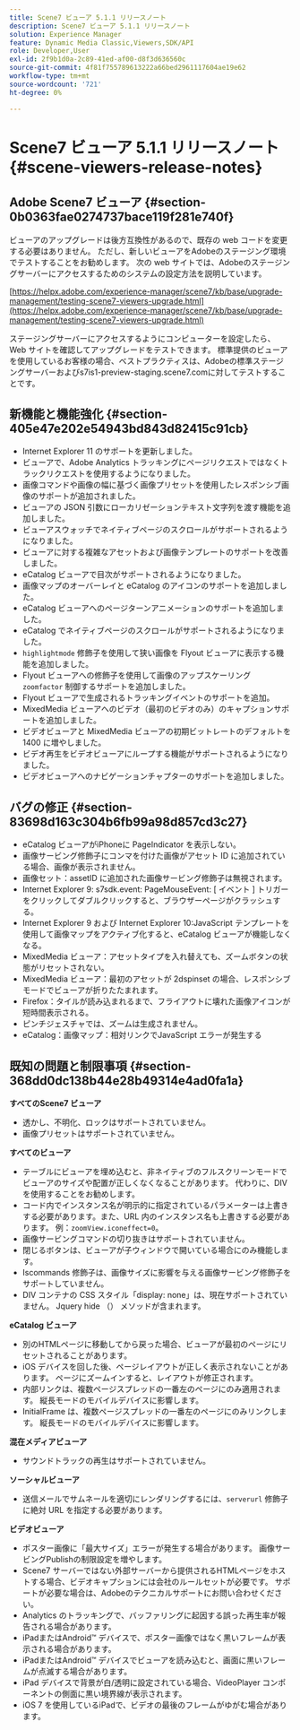 ```yaml
---
title: Scene7 ビューア 5.1.1 リリースノート
description: Scene7 ビューア 5.1.1 リリースノート
solution: Experience Manager
feature: Dynamic Media Classic,Viewers,SDK/API
role: Developer,User
exl-id: 2f9b1d0a-2c89-41ed-af00-d8f3d636560c
source-git-commit: 4f81f755789613222a66bed2961117604ae19e62
workflow-type: tm+mt
source-wordcount: '721'
ht-degree: 0%

---
```


# Scene7 ビューア 5.1.1 リリースノート{#scene-viewers-release-notes}

## Adobe Scene7 ビューア {#section-0b0363fae0274737bace119f281e740f}

ビューアのアップグレードは後方互換性があるので、既存の web コードを変更する必要はありません。 ただし、新しいビューアをAdobeのステージング環境でテストすることをお勧めします。 次の web サイトでは、Adobeのステージングサーバーにアクセスするためのシステムの設定方法を説明しています。

[https://helpx.adobe.com/experience-manager/scene7/kb/base/upgrade-management/testing-scene7-viewers-upgrade.html](https://helpx.adobe.com/experience-manager/scene7/kb/base/upgrade-management/testing-scene7-viewers-upgrade.html)

ステージングサーバーにアクセスするようにコンピューターを設定したら、Web サイトを確認してアップグレードをテストできます。 標準提供のビューアを使用しているお客様の場合、ベストプラクティスは、Adobeの標準ステージングサーバーおよびs7is1-preview-staging.scene7.comに対してテストすることです。

## 新機能と機能強化 {#section-405e47e202e54943bd843d82415c91cb}

* Internet Explorer 11 のサポートを更新しました。
* ビューアで、Adobe Analytics トラッキングにページリクエストではなくトラックリクエストを使用するようになりました。
* 画像コマンドや画像の幅に基づく画像プリセットを使用したレスポンシブ画像のサポートが追加されました。
* ビューアの JSON 引数にローカリゼーションテキスト文字列を渡す機能を追加しました。
* ビューアスウォッチでネイティブページのスクロールがサポートされるようになりました。
* ビューアに対する複雑なアセットおよび画像テンプレートのサポートを改善しました。
* eCatalog ビューアで目次がサポートされるようになりました。
* 画像マップのオーバーレイと eCatalog のアイコンのサポートを追加しました。
* eCatalog ビューアへのページターンアニメーションのサポートを追加しました。
* eCatalog でネイティブページのスクロールがサポートされるようになりました。
* `highlightmode` 修飾子を使用して狭い画像を Flyout ビューアに表示する機能を追加しました。
* Flyout ビューアへの修飾子を使用して画像のアップスケーリング `zoomfactor` 制御するサポートを追加しました。
* Flyout ビューアで生成されるトラッキングイベントのサポートを追加。
* MixedMedia ビューアへのビデオ（最初のビデオのみ）のキャプションサポートを追加しました。
* ビデオビューアと MixedMedia ビューアの初期ビットレートのデフォルトを 1400 に増やしました。
* ビデオ再生をビデオビューアにループする機能がサポートされるようになりました。
* ビデオビューアへのナビゲーションチャプターのサポートを追加しました。

## バグの修正 {#section-83698d163c304b6fb99a98d857cd3c27}

* eCatalog ビューアがiPhoneに PageIndicator を表示しない。
* 画像サービング修飾子にコンマを付けた画像がアセット ID に追加されている場合、画像が表示されません。
* 画像セット：assetID に追加された画像サービング修飾子は無視されます。
* Internet Explorer 9: s7sdk.event: PageMouseEvent: [ イベント ] トリガーをクリックしてダブルクリックすると、ブラウザーページがクラッシュする。
* Internet Explorer 9 および Internet Explorer 10:JavaScript テンプレートを使用して画像マップをアクティブ化すると、eCatalog ビューアが機能しなくなる。
* MixedMedia ビューア：アセットタイプを入れ替えても、ズームボタンの状態がリセットされない。
* MixedMedia ビューア：最初のアセットが 2dspinset の場合、レスポンシブモードでビューアが折りたたまれます。
* Firefox：タイルが読み込まれるまで、フライアウトに壊れた画像アイコンが短時間表示される。
* ピンチジェスチャでは、ズームは生成されません。
* eCatalog：画像マップ：相対リンクでJavaScript エラーが発生する

## 既知の問題と制限事項 {#section-368dd0dc138b44e28b49314e4ad0fa1a}

**すべてのScene7 ビューア**

* 透かし、不明化、ロックはサポートされていません。
* 画像プリセットはサポートされていません。

**すべてのビューア**

* テーブルにビューアを埋め込むと、非ネイティブのフルスクリーンモードでビューアのサイズや配置が正しくなくなることがあります。 代わりに、DIV を使用することをお勧めします。
* コード内でインスタンス名が明示的に指定されているパラメーターは上書きする必要があります。また、URL 内のインスタンス名も上書きする必要があります。 例：`zoomView.iconeffect=0`。
* 画像サービングコマンドの切り抜きはサポートされていません。
* 閉じるボタンは、ビューアが子ウィンドウで開いている場合にのみ機能します。
* Iscommands 修飾子は、画像サイズに影響を与える画像サービング修飾子をサポートしていません。
* DIV コンテナの CSS スタイル「display: none」は、現在サポートされていません。 Jquery hide （） メソッドが含まれます。

**eCatalog ビューア**

* 別のHTMLページに移動してから戻った場合、ビューアが最初のページにリセットされることがあります。
* iOS デバイスを回した後、ページレイアウトが正しく表示されないことがあります。 ページにズームインすると、レイアウトが修正されます。
* 内部リンクは、複数ページスプレッドの一番左のページにのみ適用されます。 縦長モードのモバイルデバイスに影響します。
* InitialFrame は、複数ページスプレッドの一番左のページにのみリンクします。 縦長モードのモバイルデバイスに影響します。

**混在メディアビューア**

* サウンドトラックの再生はサポートされていません。

**ソーシャルビューア**

* 送信メールでサムネールを適切にレンダリングするには、`serverurl` 修飾子に絶対 URL を指定する必要があります。

**ビデオビューア**

* ポスター画像に「最大サイズ」エラーが発生する場合があります。 画像サービングPublishの制限設定を増やします。
* Scene7 サーバーではない外部サーバーから提供されるHTMLページをホストする場合、ビデオキャプションには会社のルールセットが必要です。 サポートが必要な場合は、Adobeのテクニカルサポートにお問い合わせください。
* Analytics のトラッキングで、バッファリングに起因する誤った再生率が報告される場合があります。
* iPadまたはAndroid™ デバイスで、ポスター画像ではなく黒いフレームが表示される場合があります。
* iPadまたはAndroid™ デバイスでビューアを読み込むと、画面に黒いフレームが点滅する場合があります。
* iPad デバイスで背景が白/透明に設定されている場合、VideoPlayer コンポーネントの側面に黒い境界線が表示されます。
* iOS 7 を使用しているiPadで、ビデオの最後のフレームがゆがむ場合があります。
